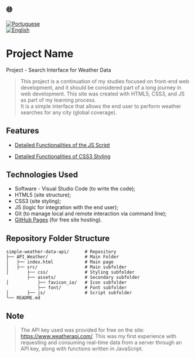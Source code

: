 ## 🌐
[![Portuguese](https://img.shields.io/badge/-Português-green)](README.md)  
[![English](https://img.shields.io/badge/-English-blue)](README_en.md)

# Project Name

Project - Search Interface for Weather Data

> This project is a continuation of my studies focused on front-end web development, and it should be considered
> part of a long journey in web development.
> This site was created with HTML5, CSS3, and JS as part of my learning process.  
> It is a simple interface that allows the end user to perform weather searches for any city (global coverage).

## Features

- [Detailed Functionalities of the JS Script](./src/README_js_explicacao.md)
  
- [Detailed Functionalities of CSS3 Styling](./src/README_css_explicacao.md)

## Technologies Used

- Software - Visual Studio Code (to write the code);
- HTML5 (site structure);
- CSS3 (site styling);
- JS (logic for integration with the end user);
- Git (to manage local and remote interaction via command line);
- [GitHub Pages](https://pages.github.com/) (for free site hosting).

## Repository Folder Structure
```
simple-weather-data-api/      # Repository
├── API_Weather/              # Main Folder
│   ├── index.html            # Main page
│   ├── src/                  # Main subfolder
│       ├── css/              # Styling subfolder
        ├── assets/           # Secondary subfolder           
│           ├── favicon_io/   # Icon subfolder
            ├── font/         # Font subfolder         
│       ├── js/               # Script subfolder              
└── README.md
```
## Note

> The API key used was provided for free on the site: https://www.weatherapi.com/. This was my first experience with requesting
and consuming real-time data from a server through an API key, along with functions written in JavaScript.
